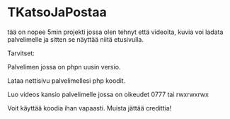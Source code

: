 # TKatsoJaPostaa
tää on nopee 5min projekti jossa olen tehnyt että videoita, kuvia voi ladata palvelimelle ja sitten se näyttää niitä etusivulla.

Tarvitset:

Palvelimen jossa on phpn uusin versio.

Lataa nettisivu palvelimellesi php koodit.

Luo videos kansio palvelimelle jossa on oikeudet 0777 tai rwxrwxrwx

Voit käyttää koodia ihan vapaasti.
Muista jättää credittia!
